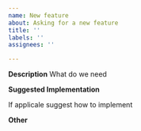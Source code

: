 ```yaml
---
name: New feature
about: Asking for a new feature
title: ''
labels: ''
assignees: ''

---
```


**Description**
What do we need

**Suggested Implementation**

If applicale suggest how to implement

**Other**
